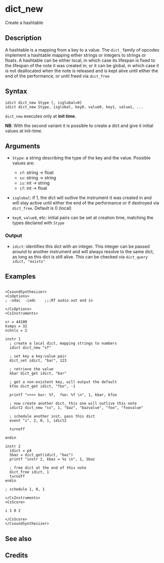 # dict_new

Create a hashtable 

## Description

A hashtable is a mapping from a key to a value. The `dict_` family of opcodes implement a hashtable mapping either strings or integers to strings or floats. A hashtable can be either local, in which case its lifespan is fixed to the lifespan of the note it was created in; or it can be global, in which case it is not deallocated when the note is released and is kept alive until either the end of the performance, or until freed via `dict_free`

## Syntax

    idict dict_new Stype [, isglobal=0]
    idict dict_new Stype, isglobal, key0, value0, key1, value1, ...

`dict_new` executes only at **init time**. 
    
**NB**: With the second variant it is possible to create a dict and give it initial values at init-time. 

## Arguments

* `Stype`: a string describing the type of the key and the value. Possible values are:
    * `sf`: string → float
    * `ss`: string → string
    * `is`: int → string
    * `if`: int → float
     
* `isglobal`: if 1, the dict will outlive the instrument it was created in and will stay active until either the end of the performance or if destroyed via `dict_free`. Default is 0 (local)
* `key0`, `value0`, etc: initial pairs can be set at creation time, matching the types declared with `Stype` 

### Output

* `idict`: identifies this dict with an integer. This integer can be passed around to another instrument and will always resolve to the same dict, as long as this dict is still alive. This can be checked via `dict_query idict, "exists"`

## Examples

```csound

<CsoundSynthesizer>
<CsOptions>
; -odac  -iadc    ;;;RT audio out and in

</CsOptions>
<CsInstruments>

sr = 44100
ksmps = 32
nchnls = 2

instr 1	
  ; create a local dict, mapping strings to numbers
  idict dict_new "sf"
  
  ; set key a key:value pair
  dict_set idict, "bar", 123

  ; retrieve the value
  kbar dict_get idict, "bar"
  
  ; get a non-existent key, will output the default
  kfoo dict_get idict, "foo", -1 

  printf ">>>> bar: %f,  foo: %f \n", 1, kbar, kfoo 

  ; now create another dict, this one will outlive this note
  idict2 dict_new "ss", 1, "baz", "bazvalue", "foo", "foovalue"
  
  ; schedule another inst, pass this dict
  event "i", 2, 0, 1, idict2
  
  turnoff

endin

instr 2
  idict = p4
  Sbaz = dict_get(idict, "baz")
  printf "instr 2, kbaz = %s \n", 1, Sbaz
  
  ; free dict at the end of this note
  dict_free idict, 1  
  turnoff
endin

; schedule 1, 0, 1

</CsInstruments>
<CsScore>

i 1 0 2

</CsScore>
</CsoundSynthesizer> 
```

## See also

## Credits
